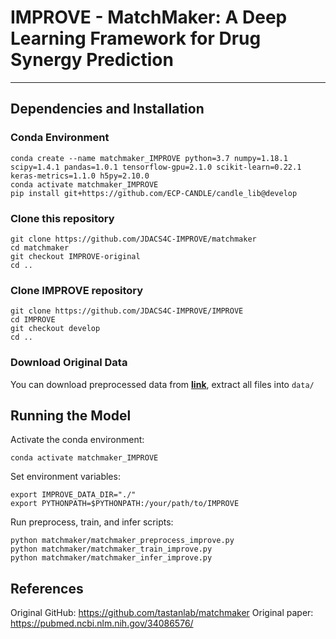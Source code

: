 # IMPROVE - MatchMaker: A Deep Learning Framework for Drug Synergy Prediction

---
## Dependencies and Installation
### Conda Environment
```
conda create --name matchmaker_IMPROVE python=3.7 numpy=1.18.1 scipy=1.4.1 pandas=1.0.1 tensorflow-gpu=2.1.0 scikit-learn=0.22.1 keras-metrics=1.1.0 h5py=2.10.0
conda activate matchmaker_IMPROVE
pip install git+https://github.com/ECP-CANDLE/candle_lib@develop
```

### Clone this repository
```
git clone https://github.com/JDACS4C-IMPROVE/matchmaker
cd matchmaker
git checkout IMPROVE-original
cd ..
```

### Clone IMPROVE repository
```
git clone https://github.com/JDACS4C-IMPROVE/IMPROVE
cd IMPROVE
git checkout develop
cd ..
```

### Download Original Data
You can download preprocessed data from <a href="https://drive.google.com/open?id=1eQpwJKiIdMI0wTz_GEa285q0GHUr6wRe">**link**</a>, extract all files into `data/`


## Running the Model
Activate the conda environment:

```
conda activate matchmaker_IMPROVE
```

Set environment variables:
```
export IMPROVE_DATA_DIR="./"
export PYTHONPATH=$PYTHONPATH:/your/path/to/IMPROVE
```

Run preprocess, train, and infer scripts:
```
python matchmaker/matchmaker_preprocess_improve.py
python matchmaker/matchmaker_train_improve.py
python matchmaker/matchmaker_infer_improve.py
```



## References
Original GitHub: https://github.com/tastanlab/matchmaker
Original paper: https://pubmed.ncbi.nlm.nih.gov/34086576/
